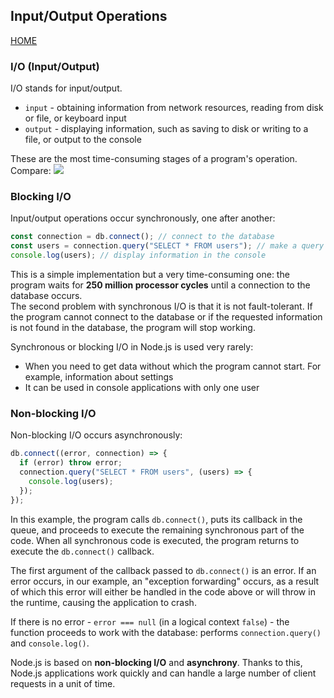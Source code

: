 ## Input/Output Operations

[HOME](../README.md)

### I/O (Input/Output)

I/O stands for input/output.

- `input` - obtaining information from network resources, reading from disk or file, or keyboard input
- `output` - displaying information, such as saving to disk or writing to a file, or output to the console

These are the most time-consuming stages of a program's operation. Compare:
![](../node/images/io.png)

### Blocking I/O

Input/output operations occur synchronously, one after another:

```js
const connection = db.connect(); // connect to the database
const users = connection.query("SELECT * FROM users"); // make a query
console.log(users); // display information in the console
```

This is a simple implementation but a very time-consuming one: the program waits for **250 million processor cycles** until a connection to the database occurs.  
The second problem with synchronous I/O is that it is not fault-tolerant. If the program cannot connect to the database or if the requested information is not found in the database, the program will stop working.

Synchronous or blocking I/O in Node.js is used very rarely:

- When you need to get data without which the program cannot start. For example, information about settings
- It can be used in console applications with only one user

### Non-blocking I/O

Non-blocking I/O occurs asynchronously:

```js
db.connect((error, connection) => {
  if (error) throw error;
  connection.query("SELECT * FROM users", (users) => {
    console.log(users);
  });
});
```

In this example, the program calls `db.connect()`, puts its callback in the queue, and proceeds to execute the remaining synchronous part of the code. When all synchronous code is executed, the program returns to execute the `db.connect()` callback.

The first argument of the callback passed to `db.connect()` is an error. If an error occurs, in our example, an "exception forwarding" occurs, as a result of which this error will either be handled in the code above or will throw in the runtime, causing the application to crash.

If there is no error - `error === null` (in a logical context `false`) - the function proceeds to work with the database: performs `connection.query()` and `console.log()`.

Node.js is based on **non-blocking I/O** and **asynchrony**. Thanks to this, Node.js applications work quickly and can handle a large number of client requests in a unit of time.
